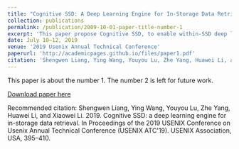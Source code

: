 ```yaml
---
title: "Cognitive SSD: A Deep Learning Engine for In-Storage Data Retrieval"
collection: publications
permalink: /publication/2009-10-01-paper-title-number-1
excerpt: 'This paper propose Cognitive SSD, to enable within-SSD deep learning and graph search by designing and integrating a specialized deep learning and graph search accelerator.'
date: July 10–12, 2019
venue: '2019 Usenix Annual Technical Conference'
paperurl: 'http://academicpages.github.io/files/paper1.pdf'
citation: 'Shengwen Liang, Ying Wang, Youyou Lu, Zhe Yang, Huawei Li, and Xiaowei Li. 2019. Cognitive SSD: a deep learning engine for in-storage data retrieval. In Proceedings of the 2019 USENIX Conference on Usenix Annual Technical Conference (USENIX ATC & rsquo: 19). USENIX Association, USA, 395–410.'
---
```

This paper is about the number 1. The number 2 is left for future work.

[Download paper here](http://academicpages.github.io/files/paper1.pdf)

Recommended citation: Shengwen Liang, Ying Wang, Youyou Lu, Zhe Yang, Huawei Li, and Xiaowei Li. 2019. Cognitive SSD: a deep learning engine for in-storage data retrieval. In Proceedings of the 2019 USENIX Conference on Usenix Annual Technical Conference (USENIX ATC'19). USENIX Association, USA, 395–410.
